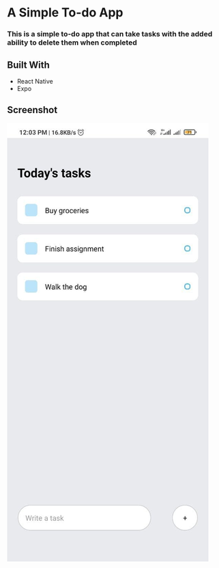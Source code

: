 # A Simple To-do App

### This is a simple to-do app that can take tasks with the added ability to delete them when completed

## Built With
* React Native
* Expo


## Screenshot 
![App Demo Screenshot](https://github.com/calvintettey/todoApp/blob/main/assets/todoApp%20Demo%20Scrnsht.jpg)
